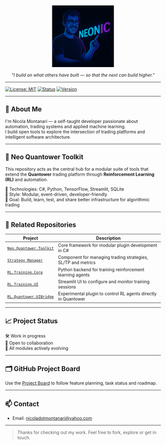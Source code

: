 
<p align="center">
  <img src="assets/neonic-avatar.png" width="200" alt="neonic avatar" />
</p>

<p align="center"><i>"I build on what others have built — so that the next can build higher."</i></p>

---

[![License: MIT](https://img.shields.io/badge/License-MIT-blue.svg)](LICENSE)
[![Status](https://img.shields.io/badge/project-active-brightgreen)]()
[![Version](https://img.shields.io/badge/version-0.1.0-blue)]()

---

## 👋 About Me

I'm Nicola Montanari — a self-taught developer passionate about automation, trading systems and applied machine learning.  
I build open tools to explore the intersection of trading platforms and intelligent software architecture.

---

## 🧠 Neo Quantower Toolkit

This repository acts as the central hub for a modular suite of tools that extend the **Quantower** trading platform through **Reinforcement Learning (RL)** and automation.

🔹 Technologies: C#, Python, TensorFlow, Streamlit, SQLite  
🔹 Style: Modular, event-driven, developer-friendly  
🔹 Goal: Build, learn, test, and share better infrastructure for algorithmic trading

---

## 🔗 Related Repositories

| Project | Description |
|--------|-------------|
| [`Neo.Quantower.Toolkit`](https://github.com/neonic/neo-quantower-toolkit) | Core framework for modular plugin development in C# |
| [`Strategy Manager`](https://github.com/neonic/strategy-manager) | Component for managing trading strategies, SL/TP and metrics |
| [`RL.Training.Core`](https://github.com/neonic/rl-training-core) | Python backend for training reinforcement learning agents |
| [`RL.Training.UI`](https://github.com/neonic/rl-training-ui) | Streamlit UI to configure and monitor training sessions |
| [`RL.Quantower.UIBridge`](https://github.com/neonic/rl-quantower-uibridge) | Experimental plugin to control RL agents directly in Quantower |

---

## 📈 Project Status

🛠 Work in progress  
🚀 Open to collaboration  
🔗 All modules actively evolving

---

## 🗂 GitHub Project Board

Use the [Project Board](https://github.com/neonic/neonic/projects) to follow feature planning, task status and roadmap.

---

## 📫 Contact

- Email: [nicoladotmontanari@yahoo.com](mailto:nicoladotmontanari@yahoo.com)

---

> Thanks for checking out my work. Feel free to fork, explore or get in touch.
